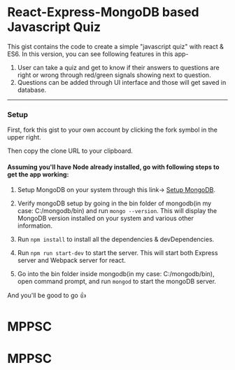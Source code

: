# React-Express-MongoDB based Javascript Quiz

This gist contains the code to create a simple "javascript quiz" with react & ES6. In this version, you can see following features in this app-

1. User can take a quiz and get to know if their answers to questions are right or wrong through red/green signals showing next to question.
2. Questions can be added through UI interface and those will get saved in database.

----
### Setup

First, fork this gist to your own account by clicking the fork symbol in the upper right.

Then copy the clone URL to your clipboard.

#### Assuming you'll have Node already installed, go with following steps to get the app working:

1. Setup MongoDB on your system through this link-> [Setup MongoDB](https://docs.mongodb.com/manual/installation/).

2. Verify mongoDB setup by going in the bin folder of mongodb(in my case: C:/mongodb/bin) and run `mongo --version`. This will display the MongoDB version installed on your system and various other information.

3. Run `npm install` to install all the dependencies & devDependencies.

4. Run `npm run start-dev` to start the server. This will start both Express server and Webpack server for react.

5. Go into the bin folder inside mongodb(in my case: C:/mongodb/bin), open command prompt, and run `mongod` to start the mongoDB server.

And you'll be good to go :thumbsup:
# MPPSC
# MPPSC

